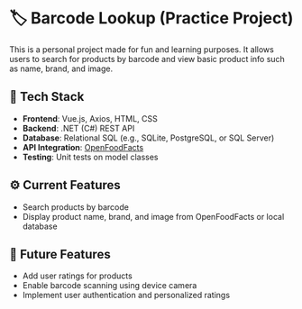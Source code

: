 # 🏷️ Barcode Lookup (Practice Project)

This is a personal project made for fun and learning purposes. It allows users to search for products by barcode and view basic product info such as name, brand, and image.

## 🔧 Tech Stack

- **Frontend**: Vue.js, Axios, HTML, CSS
- **Backend**: .NET (C#) REST API
- **Database**: Relational SQL (e.g., SQLite, PostgreSQL, or SQL Server)
- **API Integration**: [OpenFoodFacts](https://world.openfoodfacts.org/)
- **Testing**: Unit tests on model classes

## ⚙️ Current Features

- Search products by barcode
- Display product name, brand, and image from OpenFoodFacts or local database

## 🌟 Future Features

- Add user ratings for products
- Enable barcode scanning using device camera
- Implement user authentication and personalized ratings
